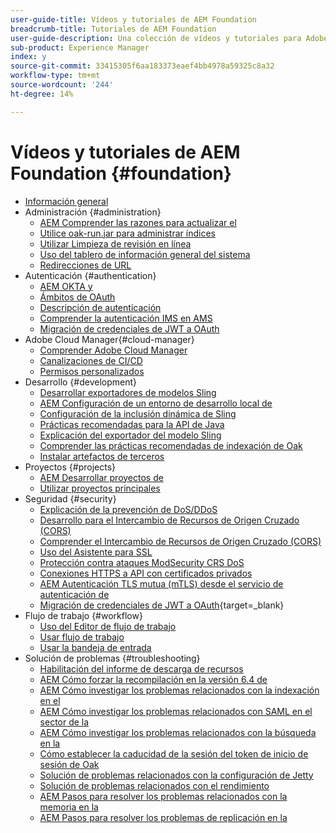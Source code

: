 ```yaml
---
user-guide-title: Vídeos y tutoriales de AEM Foundation
breadcrumb-title: Tutoriales de AEM Foundation
user-guide-description: Una colección de vídeos y tutoriales para Adobe Experience Manager Foundation.
sub-product: Experience Manager
index: y
source-git-commit: 33415305f6aa183373eaef4bb4978a59325c8a32
workflow-type: tm+mt
source-wordcount: '244'
ht-degree: 14%

---
```



# Vídeos y tutoriales de AEM Foundation {#foundation}

+ [Información general](./overview.md)
+ Administración {#administration}
   + [AEM Comprender las razones para actualizar el](./administration/understand-reasons-to-upgrade.md)
   + [Utilice oak-run.jar para administrar índices](./administration/use-oak-run-jar-to-manage-indexes.md)
   + [Utilizar Limpieza de revisión en línea](./administration/use-online-revision-clean-up.md)
   + [Uso del tablero de información general del sistema](./administration/use-the-system-overview-dashboard.md)
   + [Redirecciones de URL](./administration/url-redirection.md)
+ Autenticación {#authentication}
   + [AEM OKTA y](authentication/okta-saml-integration.md)
   + [Ámbitos de OAuth](authentication/oauth-code-sample-develop.md)
   + [Descripción de autenticación](authentication/authentication-support-article-understand.md)
   + [Comprender la autenticación IMS en AMS](authentication/adobe-ims-authentication-technical-video-understand.md)
   + [Migración de credenciales de JWT a OAuth](authentication/jwt-to-oauth-migration.md)
+ Adobe Cloud Manager{#cloud-manager}
   + [Comprender Adobe Cloud Manager](./cloud-manager/understand-cloud-manager-for-aem.md)
   + [Canalizaciones de CI/CD](./cloud-manager/use-the-cicd-pipeline-in-cloud-manager-for-aem.md)
   + [Permisos personalizados](./cloud-manager/cloud-permissions.md)
+ Desarrollo {#development}
   + [Desarrollar exportadores de modelos Sling](./development/develop-sling-model-exporter.md)
   + [AEM Configuración de un entorno de desarrollo local de](./development/set-up-a-local-aem-development-environment.md)
   + [Configuración de la inclusión dinámica de Sling](./development/set-up-sling-dynamic-include.md)
   + [Prácticas recomendadas para la API de Java](./development/understand-java-api-best-practices.md)
   + [Explicación del exportador del modelo Sling](./development/understand-sling-model-exporter.md)
   + [Comprender las prácticas recomendadas de indexación de Oak](./development/understand-indexing-best-practices.md)
   + [Instalar artefactos de terceros](./development/install-third-party-artifacts.md)
+ Proyectos {#projects}
   + [AEM Desarrollar proyectos de](./projects/develop-aem-projects.md)
   + [Utilizar proyectos principales](./projects/use-project-masters.md)
+ Seguridad {#security}
   + [Explicación de la prevención de DoS/DDoS](./security/understanding-dos-and-prevention-approaches.md)
   + [Desarrollo para el Intercambio de Recursos de Origen Cruzado (CORS)](./security/develop-for-cross-origin-resource-sharing.md)
   + [Comprender el Intercambio de Recursos de Origen Cruzado (CORS)](./security/understand-cross-origin-resource-sharing.md)
   + [Uso del Asistente para SSL](./security/use-the-ssl-wizard.md)
   + [Protección contra ataques ModSecurity CRS DoS](./security/modsecurity-crs-dos-attack-protection.md)
   + [Conexiones HTTPS a API con certificados privados](./security/call-internal-apis-having-private-certificate.md)
   + [AEM Autenticación TLS mutua (mTLS) desde el servicio de autenticación de](./security/mutual-tls-authentication.md)
   + [Migración de credenciales de JWT a OAuth](https://experienceleague.adobe.com/en/docs/experience-manager-learn/foundation/authentication/jwt-to-oauth-migration){target=_blank}
+ Flujo de trabajo {#workflow}
   + [Uso del Editor de flujo de trabajo](./workflow/use-the-workflow-editor.md)
   + [Usar flujo de trabajo](./workflow/use-workflow.md)
   + [Usar la bandeja de entrada](./workflow/use-the-inbox.md)
+ Solución de problemas {#troubleshooting}
   + [Habilitación del informe de descarga de recursos](./troubleshooting/how-to-enable-asset-download-report.md)
   + [AEM Cómo forzar la recompilación en la versión 6.4 de](./troubleshooting/how-to-force-recompilation.md)
   + [AEM Cómo investigar los problemas relacionados con la indexación en el](./troubleshooting/how-to-investigate-indexing-related-issues.md)
   + [AEM Cómo investigar los problemas relacionados con SAML en el sector de la](./troubleshooting/how-to-investigate-saml-related-issues.md)
   + [AEM Cómo investigar los problemas relacionados con la búsqueda en la](./troubleshooting/how-to-investigate-search-related-issues.md)
   + [Cómo establecer la caducidad de la sesión del token de inicio de sesión de Oak](./troubleshooting/how-to-set-the-oak-login-token-session-expiration.md)
   + [Solución de problemas relacionados con la configuración de Jetty](./troubleshooting/how-to-troubleshoot-issues-related-to-jetty-configuration.md)
   + [Solución de problemas relacionados con el rendimiento](./troubleshooting/how-to-troubleshoot-performance-related-issues.md)
   + [AEM Pasos para resolver los problemas relacionados con la memoria en la](./troubleshooting/steps-to-resolve-memory-related-issues.md)
   + [AEM Pasos para resolver los problemas de replicación en la](./troubleshooting/steps-to-resolve-replication-issues.md)
